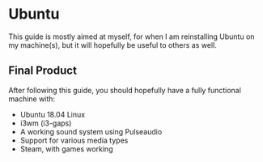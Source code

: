 # Ubuntu
This guide is mostly aimed at myself, for when I am reinstalling Ubuntu on my machine(s), but it will hopefully be useful to others as well.

## Final Product
After following this guide, you should hopefully have a fully functional machine with:

* Ubuntu 18.04 Linux
* i3wm (i3-gaps)
* A working sound system using Pulseaudio
* Support for various media types
* Steam, with games working
